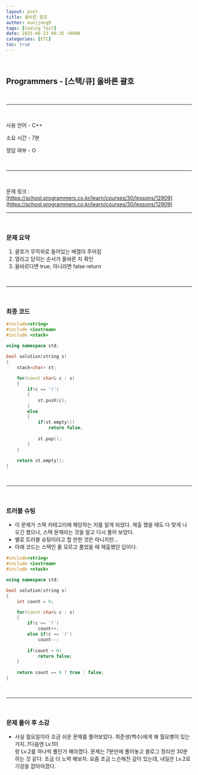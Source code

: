 ```yaml
---
layout: post
title: 올바른 괄호
author: munjjang9
tags: [Coding Test]
date: 2025-06-23 09:35 +0900
categories: [ETC]
toc: true
---
```


<br>

## Programmers - [스택/큐] 올바른 괄호

<br>

---

<br>

사용 언어 - C++

소요 시간 - 7분

정답 여부 - O

<br>

---

<br>

문제 링크 : [https://school.programmers.co.kr/learn/courses/30/lessons/12909](https://school.programmers.co.kr/learn/courses/30/lessons/12909)
<br>

---

<br>

### 문제 요약

1. 괄호가 무작위로 들어있는 배열이 주어짐
2. 열리고 닫히는 순서가 올바른 지 확인
3. 올바르다면 true, 아니라면 false return

<br>

---

<br>

### 최종 코드

```cpp
#include<string>
#include <iostream>
#include <stack>

using namespace std;

bool solution(string s)
{  
    stack<char> st;
    
    for(const char& c : s)
    {
        if(c == '(')
        {
            st.push(c);
        }
        else
        {
            if(st.empty())
                return false;
            
            st.pop();
        }
    }
    
    return st.empty();
}
```

<br>

---

<br>

### 트러블 슈팅
- 이 문제가 스택 카테고리에 해당하는 지를 알게 되었다. 제출 했을 때도 다 맞게 나오긴 했으나, 스택 문제라는 것을 알고 다시 풀어 보았다. 
- 별로 트러블 슈팅이라고 할 만한 것은 아니지만...
- 아래 코드는 스택인 줄 모르고 풀었을 때 제출했던 답이다.

```cpp
#include<string>
#include <iostream>
#include <stack>

using namespace std;

bool solution(string s)
{
    int count = 0;

    for(const char& c : s)
    {
        if(c == '(')
            count++;
        else if(c == ')')
            count--;
        
        if(count < 0)
            return false;
    }
    
    return count == 0 ? true : false;
}
```

<br>

---

<br>

### 문제 풀이 후 소감
- 사실 월요일이라 조금 쉬운 문제를 풀어보았다. 취준생(백수)에게 왜 월요병이 있는거지..?다음엔 Lv.1이<br> 랑 Lv.2를 하나씩 풀던가 해야겠다. 문제는 7분만에 풀어놓고 블로그 정리만 30분 하는 것 같다. 조금 더 노력 해보자. 요즘 조금 느슨해진 감이 있는데, 내일은 Lv.2로 기강을 잡아야겠다.